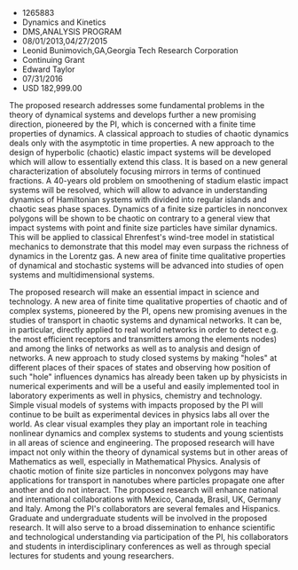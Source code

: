 
* 1265883
* Dynamics and Kinetics
* DMS,ANALYSIS PROGRAM
* 08/01/2013,04/27/2015
* Leonid Bunimovich,GA,Georgia Tech Research Corporation
* Continuing Grant
* Edward Taylor
* 07/31/2016
* USD 182,999.00

The proposed research addresses some fundamental problems in the theory of
dynamical systems and develops further a new promising direction, pioneered by
the PI, which is concerned with a finite time properties of dynamics. A
classical approach to studies of chaotic dynamics deals only with the asymptotic
in time properties. A new approach to the design of hyperbolic (chaotic) elastic
impact systems will be developed which will allow to essentially extend this
class. It is based on a new general characterization of absolutely focusing
mirrors in terms of continued fractions. A 40-years old problem on smoothening
of stadium elastic impact systems will be resolved, which will allow to advance
in understanding dynamics of Hamiltonian systems with divided into regular
islands and chaotic seas phase spaces. Dynamics of a finite size particles in
nonconvex polygons will be shown to be chaotic on contrary to a general view
that impact systems with point and finite size particles have similar dynamics.
This will be applied to classical Ehrenfest's wind-tree model in statistical
mechanics to demonstrate that this model may even surpass the richness of
dynamics in the Lorentz gas. A new area of finite time qualitative properties of
dynamical and stochastic systems will be advanced into studies of open systems
and multidimensional systems.

The proposed research will make an essential impact in science and technology. A
new area of finite time qualitative properties of chaotic and of complex
systems, pioneered by the PI, opens new promising avenues in the studies of
transport in chaotic systems and dynamical networks. It can be, in particular,
directly applied to real world networks in order to detect e.g. the most
efficient receptors and transmitters among the elements nodes) and among the
links of networks as well as to analysis and design of networks. A new approach
to study closed systems by making "holes" at different places of their spaces of
states and observing how position of such "hole" influences dynamics has already
been taken up by physicists in numerical experiments and will be a useful and
easily implemented tool in laboratory experiments as well in physics, chemistry
and technology. Simple visual models of systems with impacts proposed by the PI
will continue to be built as experimental devices in physics labs all over the
world. As clear visual examples they play an important role in teaching
nonlinear dynamics and complex systems to students and young scientists in all
areas of science and engineering. The proposed research will have impact not
only within the theory of dynamical systems but in other areas of Mathematics as
well, especially in Mathematical Physics. Analysis of chaotic motion of finite
size particles in nonconvex polygons may have applications for transport in
nanotubes where particles propagate one after another and do not interact. The
proposed research will enhance national and international collaborations with
Mexico, Canada, Brasil, UK, Germany and Italy. Among the PI's collaborators are
several females and Hispanics. Graduate and undergraduate students will be
involved in the proposed research. It will also serve to a broad dissemination
to enhance scientific and technological understanding via participation of the
PI, his collaborators and students in interdisciplinary conferences as well as
through special lectures for students and young researchers.
